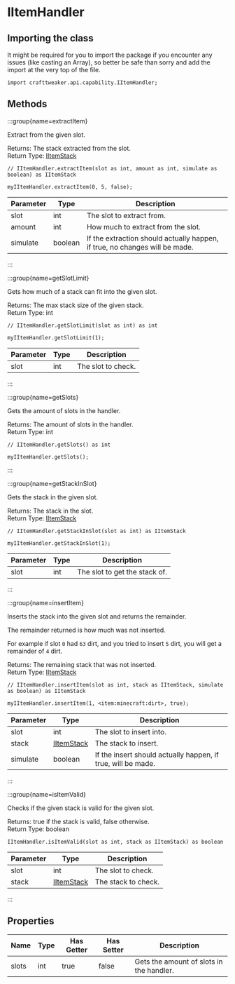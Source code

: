 # IItemHandler

## Importing the class

It might be required for you to import the package if you encounter any issues (like casting an Array), so better be safe than sorry and add the import at the very top of the file.
```zenscript
import crafttweaker.api.capability.IItemHandler;
```


## Methods

:::group{name=extractItem}

Extract from the given slot.

Returns: The stack extracted from the slot.  
Return Type: [IItemStack](/vanilla/api/item/IItemStack)

```zenscript
// IItemHandler.extractItem(slot as int, amount as int, simulate as boolean) as IItemStack

myIItemHandler.extractItem(0, 5, false);
```

| Parameter |  Type   |                                 Description                                 |
|-----------|---------|-----------------------------------------------------------------------------|
| slot      | int     | The slot to extract from.                                                   |
| amount    | int     | How much to extract from the slot.                                          |
| simulate  | boolean | If the extraction should actually happen, if true, no changes will be made. |


:::

:::group{name=getSlotLimit}

Gets how much of a stack can fit into the given slot.

Returns: The max stack size of the given stack.  
Return Type: int

```zenscript
// IItemHandler.getSlotLimit(slot as int) as int

myIItemHandler.getSlotLimit(1);
```

| Parameter | Type |    Description     |
|-----------|------|--------------------|
| slot      | int  | The slot to check. |


:::

:::group{name=getSlots}

Gets the amount of slots in the handler.

Returns: The amount of slots in the handler.  
Return Type: int

```zenscript
// IItemHandler.getSlots() as int

myIItemHandler.getSlots();
```

:::

:::group{name=getStackInSlot}

Gets the stack in the given slot.

Returns: The stack in the slot.  
Return Type: [IItemStack](/vanilla/api/item/IItemStack)

```zenscript
// IItemHandler.getStackInSlot(slot as int) as IItemStack

myIItemHandler.getStackInSlot(1);
```

| Parameter | Type |          Description          |
|-----------|------|-------------------------------|
| slot      | int  | The slot to get the stack of. |


:::

:::group{name=insertItem}

Inserts the stack into the given slot and returns the remainder.
 
 The remainder returned is how much was not inserted.
 
 
 For example if slot `0` had `63` dirt, and you tried to insert `5` dirt, you will get a remainder of `4` dirt.

Returns: The remaining stack that was not inserted.  
Return Type: [IItemStack](/vanilla/api/item/IItemStack)

```zenscript
// IItemHandler.insertItem(slot as int, stack as IItemStack, simulate as boolean) as IItemStack

myIItemHandler.insertItem(1, <item:minecraft:dirt>, true);
```

| Parameter |                    Type                    |                         Description                          |
|-----------|--------------------------------------------|--------------------------------------------------------------|
| slot      | int                                        | The slot to insert into.                                     |
| stack     | [IItemStack](/vanilla/api/item/IItemStack) | The stack to insert.                                         |
| simulate  | boolean                                    | If the insert should actually happen, if true, will be made. |


:::

:::group{name=isItemValid}

Checks if the given stack is valid for the given slot.

Returns: true if the stack is valid, false otherwise.  
Return Type: boolean

```zenscript
IItemHandler.isItemValid(slot as int, stack as IItemStack) as boolean
```

| Parameter |                    Type                    |     Description     |
|-----------|--------------------------------------------|---------------------|
| slot      | int                                        | The slot to check.  |
| stack     | [IItemStack](/vanilla/api/item/IItemStack) | The stack to check. |


:::


## Properties

| Name  | Type | Has Getter | Has Setter |               Description                |
|-------|------|------------|------------|------------------------------------------|
| slots | int  | true       | false      | Gets the amount of slots in the handler. |

